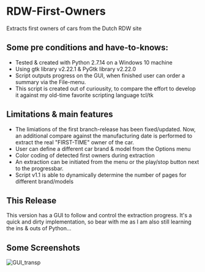 # RDW-First-Owners
Extracts first owners of cars from the Dutch RDW site

## Some pre conditions and have-to-knows:
- Tested & created with Python 2.7.14 on a Windows 10 machine
- Using gtk library v2.22.1 & PyGtk library v2.22.0
- Script outputs progress on the GUI, when finished user can order a summary via the File-menu. 
- This script is created out of curiousity, to compare the effort to develop it against my old-time favorite scripting language tcl/tk

## Limitations & main features
- The limiations of the first branch-release has been fixed/updated. Now, an additional compare against the manufacturing date is performed to extract the real "FIRST-TIME" owner of the car.
- User can define a different car brand & model from the Options menu
- Color coding of detected first owners during extraction
- An extraction can be initiated from the menu or the play/stop button next to the progressbar.
- Script v1.1 is able to dynamically determine the number of pages for different brand/models

## This Release
This version has a GUI to follow and control the extraction progress. It's a quick and dirty implementation, so bear with me as I am also still learning the ins & outs of Python...

## Some Screenshots
![GUI_transp](https://user-images.githubusercontent.com/22547835/84597009-373c9780-ae61-11ea-8e5c-0791c495c931.png)
